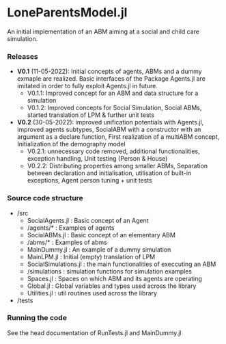 # LoneParentsModel.jl
An initial implementation of an ABM aiming at a social and child care simulation. 


### Releases
- **V0.1** (11-05-2022): Initial concepts of agents, ABMs and a dummy exmaple are realized. Basic interfaces of the Package Agents.jl are imitated in order to fully exploit Agents.jl in future. 
  - V0.1.1: Improved concept for an ABM and data structure for a simulation    
  - V0.1.2: Improved concepts for Social Simulation, Social ABMs, started translation of LPM & further unit tests 
- **V0.2** (30-05-2022): improved unification potentials with Agents.jl, improved agents subtypes, SocialABM with a constructor with an argument as a declare function, First realization of a multiABM concept, Initialization of the demography model
  - V0.2.1: unnecessary code removed, additional functionalities, exception handling, Unit testing (Person & House)
  - V0.2.2: Distributing properties among smaller ABMs, Separation between declaration and initialisation, utilisation of built-in exceptions, Agent person tuning + unit tests


### Source code structure 
- /src
  - SocialAgents.jl : Basic concept of an Agent
  - /agents/*       : Examples of agents 
  - SocialABMs.jl   : Basic concept of an elementary ABM
  - /abms/*         : Examples of abms
  - MainDummy.jl    : An example of a dummy simulation
  - MainLPM.jl      : Initial (empty) translation of LPM
  - SocialSimulations.jl
                    : the main functionalities of execcuting an ABM
  - /simulations    : simulation functions for simulation examples 
  - Spaces.jl       : Spaces on which ABM and its agents are operating  
  - Global.jl       : Global variables and types used across the library
  - Utilities.jl    : util routines used across the library
- /tests


### Running the code
See the head documentation of RunTests.jl and MainDummy.jl 
